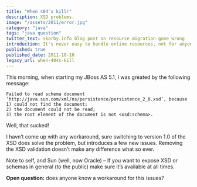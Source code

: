```yaml
---
title: "When 404′s kill!"
description: XSD problems.
image: "/assets/2011/error.jpg"
category: "java"
tags: "java question"
twitter_text: skarby.info blog post on resource migration gone wrong
introduction: It's never easy to handle online resources, not for anyone!
published: true
published_date: 2011-10-10
legacy_url: when-404s-kill
---
```


This morning, when starting my JBoss AS 5.1, I was greated by the following message:

```
Failed to read schema document ‘http://java.sun.com/xml/ns/persistence/persistence_2_0.xsd’, because
1) could not find the document;
2) the document could not be read;
3) the root element of the document is not <xsd:schema>.
```

Well, that sucked!

I havn’t come up with any workaround, sure switching to version 1.0 of the XSD does solve the problem, but introduces
a few new issues. Removing the XSD validation doesn’t make any difference what so ever.

Note to self, and Sun (well, now Oracle) – If you want to expose XSD or schemas in general (to the public) make sure
it’s available at all times.

**Open question:** does anyone know a workaround for this issues?
